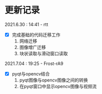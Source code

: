 #  更新记录
2021.6.30 : 14:41 - rtt
- [x] 完成基础的代码迁移工作
    1. 网络迁移
    2. 图像增广迁移
    3. 块状读取与滑动窗口读取
  
2021.7.04 : 19:25 - Frost-rA9
- [x] pyqt与opencv结合
    1. pyqt图像与opencv图像之间的转换
    2. 在pyqt窗口中显示opencv图像与视频流